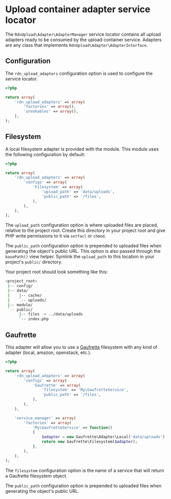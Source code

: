 Upload container adapter service locator
========================================

The `RdnUpload\Adapter\AdapterManager` service locator contains all upload adapters ready to be consumed by the upload container service. Adapters are any class that implements `RdnUpload\Adapter\AdapterInterface`.

## Configuration

The `rdn_upload_adapters` configuration option is used to configure the service locator.

~~~php
<?php

return array(
	'rdn_upload_adapters' => array(
		'factories' => array(),
		'invokables' => array(),
	),
);
~~~

## Filesystem

A local filesystem adapter is provided with the module. This module uses the following configuration by default:

~~~php
<?php

return array(
	'rdn_upload_adapters' => array(
		'configs' => array(
			'Filesystem' => array(
				'upload_path' => 'data/uploads',
				'public_path' => '/files',
			),
		),
	),
);
~~~

The `upload_path` configuration option is where uploaded files are placed, relative to the project root. Create this directory in your project root and give PHP write permissions to it via `setfacl` or `chmod`.

The `public_path` configuration option is prepended to uploaded files when generating the object's public URL. This option is also passed through the `basePath()` view helper. Symlink the `upload_path` to this location in your project's `public/` directory.

Your project root should look something like this:

~~~bash
<project_root>
 |-- config/
 |-- data/
 |    |-- cache/
 |    `-- uploads/
 |-- module/
 `-- public/
      |-- files -> ../data/uploads
      `-- index.php
~~~

## Gaufrette

This adapter will allow you to use a [Gaufrette](https://github.com/KnpLabs/Gaufrette) filesystem with any kind of adapter (local, amazon, openstack, etc.).

~~~php
<?php

return array(
	'rdn_upload_adapters' => array(
		'configs' => array(
			'Gaufrette' => array(
				'filesystem' => 'My\GaufretteService',
				'public_path' => '/files',
			),
		),
	),

	'service_manager' => array(
		'factories' => array(
			'My\GaufretteService' => function()
			{
				$adapter = new Gaufrette\Adapter\Local('data/uploads');
				return new Gaufrette\Filesystem($adapter);
			},
		),
	),
);
~~~

The `filesystem` configuration option is the name of a service that will return a Gaufrette filesystem object.

The `public_path` configuration option is prepended to uploaded files when generating the object's public URL.
